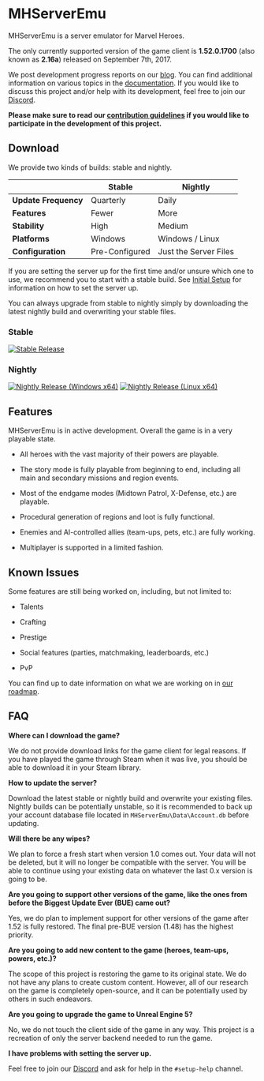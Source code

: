 # MHServerEmu

MHServerEmu is a server emulator for Marvel Heroes.

The only currently supported version of the game client is **1.52.0.1700** (also known as **2.16a**) released on September 7th, 2017.

We post development progress reports on our [blog](https://crypto137.github.io/MHServerEmu/). You can find additional information on various topics in the [documentation](./docs/Index.md). If you would like to discuss this project and/or help with its development, feel free to join our [Discord](https://discord.gg/hjR8Bj52t3).

**Please make sure to read our [contribution guidelines](./CONTRIBUTING.md) if you would like to participate in the development of this project.**

## Download

We provide two kinds of builds: stable and nightly.

|                      | Stable         | Nightly               |
| -------------------- | -------------- | --------------------- |
| **Update Frequency** | Quarterly      | Daily                 |
| **Features**         | Fewer          | More                  |
| **Stability**        | High           | Medium                |
| **Platforms**        | Windows        | Windows / Linux       |
| **Configuration**    | Pre-Configured | Just the Server Files |

If you are setting the server up for the first time and/or unsure which one to use, we recommend you to start with a stable build. See [Initial Setup](./docs/Setup/InitialSetup.md) for information on how to set the server up.

You can always upgrade from stable to nightly simply by downloading the latest nightly build and overwriting your stable files.

### Stable

[![Stable Release](https://img.shields.io/github/v/release/Crypto137/MHServerEmu?include_prereleases)](https://github.com/Crypto137/MHServerEmu/releases)

### Nightly

[![Nightly Release (Windows x64)](https://github.com/Crypto137/MHServerEmu/actions/workflows/nightly-release-windows-x64.yml/badge.svg)](https://nightly.link/Crypto137/MHServerEmu/workflows/nightly-release-windows-x64/master?preview) [![Nightly Release (Linux x64)](https://github.com/Crypto137/MHServerEmu/actions/workflows/nightly-release-linux-x64.yml/badge.svg)](https://nightly.link/Crypto137/MHServerEmu/workflows/nightly-release-linux-x64/master?preview)

## Features

MHServerEmu is in active development. Overall the game is in a very playable state.

- All heroes with the vast majority of their powers are playable.

- The story mode is fully playable from beginning to end, including all main and secondary missions and region events.

- Most of the endgame modes (Midtown Patrol, X-Defense, etc.) are playable.

- Procedural generation of regions and loot is fully functional.

- Enemies and AI-controlled allies (team-ups, pets, etc.) are fully working.

- Multiplayer is supported in a limited fashion.

## Known Issues

Some features are still being worked on, including, but not limited to:

- Talents

- Crafting

- Prestige

- Social features (parties, matchmaking, leaderboards, etc.)

- PvP

You can find up to date information on what we are working on in [our roadmap](https://github.com/users/Crypto137/projects/5).

## FAQ

**Where can I download the game?**

We do not provide download links for the game client for legal reasons. If you have played the game through Steam when it was live, you should be able to download it in your Steam library.

**How to update the server?**

Download the latest stable or nightly build and overwrite your existing files. Nightly builds can be potentially unstable, so it is recommended to back up your account database file located in `MHServerEmu\Data\Account.db` before updating.

**Will there be any wipes?**

We plan to force a fresh start when version 1.0 comes out. Your data will not be deleted, but it will no longer be compatible with the server. You will be able to continue using your existing data on whatever the last 0.x version is going to be.

**Are you going to support other versions of the game, like the ones from before the Biggest Update Ever (BUE) came out?**

Yes, we do plan to implement support for other versions of the game after 1.52 is fully restored. The final pre-BUE version (1.48) has the highest priority.

**Are you going to add new content to the game (heroes, team-ups, powers, etc.)?**

The scope of this project is restoring the game to its original state. We do not have any plans to create custom content. However, all of our research on the game is completely open-source, and it can be potentially used by others in such endeavors.

**Are you going to upgrade the game to Unreal Engine 5?**

No, we do not touch the client side of the game in any way. This project is a recreation of only the server backend needed to run the game.

**I have problems with setting the server up.**

Feel free to join our [Discord](https://discord.gg/hjR8Bj52t3) and ask for help in the `#setup-help` channel.
